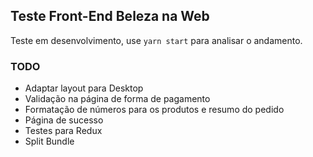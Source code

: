 ## Teste Front-End Beleza na Web

Teste em desenvolvimento, use `yarn start` para analisar o andamento.

### TODO

- Adaptar layout para Desktop
- Validação na página de forma de pagamento
- Formatação de números para os produtos e resumo do pedido
- Página de sucesso
- Testes para Redux
- Split Bundle
